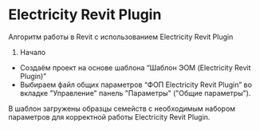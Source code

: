 # Electricity Revit Plugin
Алгоритм работы в Revit с использованием Electricity Revit Plugin
1.	Начало
-	Создаём проект на основе шаблона “Шаблон ЭОМ (Electricity Revit Plugin)”
-	Выбираем файл общих параметров “ФОП Electricity Revit Plugin” во вкладке "Управление" панель "Параметры" ("Общие параметры").

В шаблон загружены образцы семейств с необходимым набором параметров для корректной работы Electricity Revit Plugin.


